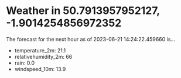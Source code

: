 # Weather in 50.7913957952127, -1.9014254856972352

The forecast for the next hour as of 2023-06-21 14:24:22.459660 is...

- temperature_2m: 21.1
- relativehumidity_2m: 66
- rain: 0.0
- windspeed_10m: 13.9
